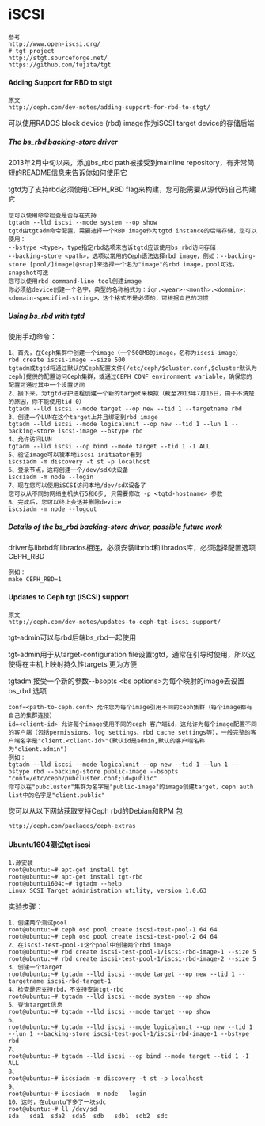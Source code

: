 # iSCSI

```
参考
http://www.open-iscsi.org/
# tgt project
http://stgt.sourceforge.net/
https://github.com/fujita/tgt
```

#### Adding Support for RBD to stgt

```
原文
http://ceph.com/dev-notes/adding-support-for-rbd-to-stgt/
```

可以使用RADOS block device \(rbd\) image作为iSCSI target device的存储后端

##### The bs\_rbd backing-store driver

2013年2月中旬以来，添加bs\_rbd path被接受到mainline repository，有非常简短的README信息来告诉你如何使用它

tgtd为了支持rbd必须使用CEPH\_RBD flag来构建，您可能需要从源代码自己构建它

```
您可以使用命令检查是否存在支持
tgtadm --lld iscsi --mode system --op show
tgtd由tgtadm命令配置，需要选择一个RBD image作为tgtd instance的后端存储，您可以使用：
--bstype <type>，type指定rbd选项来告诉tgtd应该使用bs_rbd访问存储
--backing-store <path>，选项以常用的Ceph语法选择rbd image，例如：--backing-store [pool/]image[@snap]来选择一个名为"image"的rbd image，pool可选，snapshot可选
您可以使用rbd command-line tool创建image
你必须给device创建一个名字，典型的名称格式为：iqn.<year>-<month>.<domain>:<domain-specified-string>，这个格式不是必须的，可根据自己的习惯
```

##### Using bs\_rbd with tgtd

使用手动命令：

```
1、首先，在Ceph集群中创建一个image（一个500MB的image，名称为iscsi-image）
rbd create iscsi-image --size 500
tgtadm或tgtd将通过默认的Ceph配置文件(/etc/ceph/$cluster.conf,$cluster默认为ceph)提供的配置访问Ceph集群，或通过CEPH_CONF environment variable，确保您的配置可通过其中一个设置访问
2、接下来，为tgtd守护进程创建一个新的target来模拟（截至2013年7月16日，由于不清楚的原因，你不能使用tid 0）
tgtadm --lld iscsi --mode target --op new --tid 1 --targetname rbd
3、创建一个LUN在这个target上并且绑定到rbd image
tgtadm --lld iscsi --mode logicalunit --op new --tid 1 --lun 1 --backing-store iscsi-image --bstype rbd
4、允许访问LUN
tgtadm --lld iscsi --op bind --mode target --tid 1 -I ALL
5、验证image可以被本地iscsi initiator看到
iscsiadm -m discovery -t st -p localhost
6、登录节点，这将创建一个/dev/sdX块设备
iscsiadm -m node --login
7、现在您可以使用iSCSI访问本地/dev/sdX设备了
您可以从不同的网络主机执行5和6步, 只需要修改 -p <tgtd-hostname> 参数
8、完成后，您可以终止会话并删除device
iscsiadm -m node --logout
```

##### Details of the bs\_rbd backing-store driver, possible future work

driver与librbd和librados相连，必须安装librbd和librados库，必须选择配置选项CEPH\_RBD

```
例如：
make CEPH_RBD=1
```

#### Updates to Ceph tgt \(iSCSI\) support

```
原文
http://ceph.com/dev-notes/updates-to-ceph-tgt-iscsi-support/
```

tgt-admin可以与rbd后端bs\_rbd一起使用

tgt-admin用于从target-configuration file设置tgtd，通常在引导时使用，所以这使得在主机上映射持久性targets 更为方便

tgtadm 接受一个新的参数--bsopts &lt;bs options&gt;为每个映射的image去设置bs\_rbd 选项

```
conf=<path-to-ceph.conf> 允许您为每个image引用不同的ceph集群（每个image都有自己的集群连接）
id=<client-id> 允许每个image使用不同的ceph 客户端id，这允许为每个image配置不同的客户端（包括permissions、log settings、rbd cache settings等），一般完整的客户端名字是"client.<client-id>"(默认id是admin,默认的客户端名称为"client.admin")
例如：
tgtadm --lld iscsi --mode logicalunit --op new --tid 1 --lun 1 --bstype rbd --backing-store public-image --bsopts "conf=/etc/ceph/pubcluster.conf;id=public"
你可以在"pubcluster"集群为名字是"public-image"的image创建target，ceph auth list中的名字是"client.public"
```

您可以从以下网站获取支持Ceph rbd的Debian和RPM 包

```
http://ceph.com/packages/ceph-extras
```

#### Ubuntu1604测试tgt iscsi

```
1.源安装
root@ubuntu:~# apt-get install tgt
root@ubuntu:~# apt-get install tgt-rbd 
root@ubuntu1604:~# tgtadm --help
Linux SCSI Target administration utility, version 1.0.63
```

实验步骤：

```
1、创建两个测试pool
root@ubuntu:~# ceph osd pool create iscsi-test-pool-1 64 64
root@ubuntu:~# ceph osd pool create iscsi-test-pool-2 64 64
2、在iscsi-test-pool-1这个pool中创建两个rbd image
root@ubuntu:~# rbd create iscsi-test-pool-1/iscsi-rbd-image-1 --size 5
root@ubuntu:~# rbd create iscsi-test-pool-1/iscsi-rbd-image-2 --size 5
3、创建一个target
root@ubuntu:~# tgtadm --lld iscsi --mode target --op new --tid 1 --targetname iscsi-rbd-target-1
4、检查是否支持rbd，不支持安装tgt-rbd
root@ubuntu:~# tgtadm --lld iscsi --mode system --op show
5、查询target信息
root@ubuntu:~# tgtadm --lld iscsi --mode target --op show
6、
root@ubuntu:~# tgtadm --lld iscsi --mode logicalunit --op new --tid 1 --lun 1 --backing-store iscsi-test-pool-1/iscsi-rbd-image-1 --bstype rbd
7、
root@ubuntu:~# tgtadm --lld iscsi --op bind --mode target --tid 1 -I ALL
8、
root@ubuntu:~# iscsiadm -m discovery -t st -p localhost
9、
root@ubuntu:~# iscsiadm -m node --login
10、这时，在ubuntu下多了一块sdc
root@ubuntu:~# ll /dev/sd
sda   sda1  sda2  sda5  sdb   sdb1  sdb2  sdc   
```




